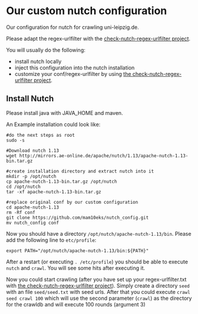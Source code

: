 # Our custom nutch configuration

Our configuration for nutch for crawling uni-leipzig.de.

Please adapt the regex-urlfilter with the [check-nutch-regex-urlfilter project](https://github.com/mam10eks/check-nutch-regex-urlfilter).

You will usually do the following:
* install nutch locally
* inject this configuration into the nutch installation
* customize your conf/regex-urlfilter by using [the check-nutch-regex-urlfilter project](https://github.com/mam10eks/check-nutch-regex-urlfilter).

## Install Nutch

Please install java with JAVA_HOME and maven.

An Example installation could look like:
```
#do the next steps as root
sudo -s

#Download nutch 1.13
wget http://mirrors.ae-online.de/apache/nutch/1.13/apache-nutch-1.13-bin.tar.gz

#create installation directory and extract nutch into it
mkdir -p /opt/nutch
cp apache-nutch-1.13-bin.tar.gz /opt/nutch
cd /opt/nutch
tar -xf apache-nutch-1.13-bin.tar.gz

#replace original conf by our custom configuration
cd apache-nutch-1.13
rm -Rf conf
git clone https://github.com/mam10eks/nutch_config.git
mv nutch_config conf
```

Now you should have a directory `/opt/nutch/apache-nutch-1.13/bin`.
Please add the following line to `etc/profile`:
```
export PATH="/opt/nutch/apache-nutch-1.13/bin:${PATH}"
```

After a restart (or executing `. /etc/profile`) you should be able to execute `nutch` and `crawl`.
You will see some hits after executing it.

Now you could start crawling (after you have set up your regex-urlfilter.txt with [the check-nutch-regex-urlfilter project](https://github.com/mam10eks/check-nutch-regex-urlfilter)).
Simply create a directory `seed` with an file `seed/seed.txt` with seed urls.
After that you could execute `crawl seed crawl 100` which will use the second parameter (`crawl`) as the directory for the crawldb and will execute 100 rounds (argument 3)
